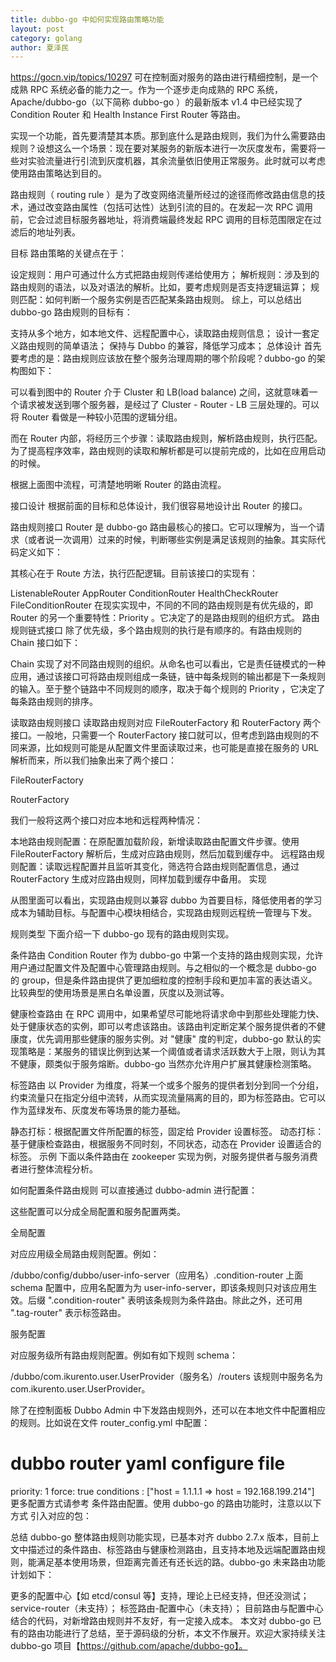 ```yaml
---
title: dubbo-go 中如何实现路由策略功能
layout: post
category: golang
author: 夏泽民
---
```

https://gocn.vip/topics/10297
可在控制面对服务的路由进行精细控制，是一个成熟 RPC 系统必备的能力之一。作为一个逐步走向成熟的 RPC 系统，Apache/dubbo-go（以下简称 dubbo-go ）的最新版本 v1.4 中已经实现了 Condition Router 和 Health Instance First Router 等路由。

实现一个功能，首先要清楚其本质。那到底什么是路由规则，我们为什么需要路由规则？设想这么一个场景：现在要对某服务的新版本进行一次灰度发布，需要将一些对实验流量进行引流到灰度机器，其余流量依旧使用正常服务。此时就可以考虑使用路由策略达到目的。

路由规则（ routing rule ）是为了改变网络流量所经过的途径而修改路由信息的技术，通过改变路由属性（包括可达性）达到引流的目的。在发起一次 RPC 调用前，它会过滤目标服务器地址，将消费端最终发起 RPC 调用的目标范围限定在过滤后的地址列表。
<!-- more -->
目标
路由策略的关键点在于：

设定规则：用户可通过什么方式把路由规则传递给使用方；
解析规则：涉及到的路由规则的语法，以及对语法的解析。比如，要考虑规则是否支持逻辑运算；
规则匹配：如何判断一个服务实例是否匹配某条路由规则。
综上，可以总结出 dubbo-go 路由规则的目标有：

支持从多个地方，如本地文件、远程配置中心，读取路由规则信息；
设计一套定义路由规则的简单语法；
保持与 Dubbo 的兼容，降低学习成本；
总体设计
首先要考虑的是：路由规则应该放在整个服务治理周期的哪个阶段呢？dubbo-go 的架构图如下：



可以看到图中的 Router 介于 Cluster 和 LB(load balance) 之间，这就意味着一个请求被发送到哪个服务器，是经过了 Cluster - Router - LB 三层处理的。可以将 Router 看做是一种较小范围的逻辑分组。

而在 Router 内部，将经历三个步骤：读取路由规则，解析路由规则，执行匹配。为了提高程序效率，路由规则的读取和解析都是可以提前完成的，比如在应用启动的时候。



根据上面图中流程，可清楚地明晰 Router 的路由流程。

接口设计
根据前面的目标和总体设计，我们很容易地设计出 Router 的接口。

路由规则接口
Router 是 dubbo-go 路由最核心的接口。它可以理解为，当一个请求（或者说一次调用）过来的时候，判断哪些实例是满足该规则的抽象。其实际代码定义如下：



其核心在于 Route 方法，执行匹配逻辑。目前该接口的实现有：

ListenableRouter
AppRouter
ConditionRouter
HealthCheckRouter
FileConditionRouter 在现实实现中，不同的不同的路由规则是有优先级的，即 Router 的另一个重要特性：Priority 。它决定了的是路由规则的组织方式。
路由规则链式接口
除了优先级，多个路由规则的执行是有顺序的。有路由规则的 Chain 接口如下：



Chain 实现了对不同路由规则的组织。从命名也可以看出，它是责任链模式的一种应用，通过该接口可将路由规则组成一条链，链中每条规则的输出都是下一条规则的输入。至于整个链路中不同规则的顺序，取决于每个规则的 Priority ，它决定了每条路由规则的排序。

读取路由规则接口
读取路由规则对应 FileRouterFactory 和 RouterFactory 两个接口。一般地，只需要一个 RouterFactory 接口就可以，但考虑到路由规则的不同来源，比如规则可能是从配置文件里面读取过来，也可能是直接在服务的 URL 解析而来，所以我们抽象出来了两个接口：

FileRouterFactory


RouterFactory


我们一般将这两个接口对应本地和远程两种情况：

本地路由规则配置：在原配置加载阶段，新增读取路由配置文件步骤。使用 FileRouterFactory 解析后，生成对应路由规则，然后加载到缓存中。
远程路由规则配置：读取远程配置并且监听其变化，筛选符合路由规则配置信息，通过 RouterFactory 生成对应路由规则，同样加载到缓存中备用。
实现


从图里面可以看出，实现路由规则以兼容 dubbo 为首要目标，降低使用者的学习成本为辅助目标。与配置中心模块相结合，实现路由规则远程统一管理与下发。

规则类型
下面介绍一下 dubbo-go 现有的路由规则实现。

条件路由
Condition Router 作为 dubbo-go 中第一个支持的路由规则实现，允许用户通过配置文件及配置中心管理路由规则。与之相似的一个概念是 dubbo-go 的 group，但是条件路由提供了更加细粒度的控制手段和更加丰富的表达语义。比较典型的使用场景是黑白名单设置，灰度以及测试等。

健康检查路由
在 RPC 调用中，如果希望尽可能地将请求命中到那些处理能力快、处于健康状态的实例，即可以考虑该路由。该路由判定断定某个服务提供者的不健康度，优先调用那些健康的服务实例。对 "健康" 度的判定，dubbo-go 默认的实现策略是：某服务的错误比例到达某一个阈值或者请求活跃数大于上限，则认为其不健康，颇类似于服务熔断。dubbo-go 当然亦允许用户扩展其健康检测策略。

标签路由
以 Provider 为维度，将某一个或多个服务的提供者划分到同一个分组，约束流量只在指定分组中流转，从而实现流量隔离的目的，即为标签路由。它可以作为蓝绿发布、灰度发布等场景的能力基础。

静态打标：根据配置文件所配置的标签，固定给 Provider 设置标签。
动态打标：基于健康检查路由，根据服务不同时刻，不同状态，动态在 Provider 设置适合的标签。
示例
下面以条件路由在 zookeeper 实现为例，对服务提供者与服务消费者进行整体流程分析。

如何配置条件路由规则
可以直接通过 dubbo-admin 进行配置：



这些配置可以分成全局配置和服务配置两类。

全局配置

对应应用级全局路由规则配置。例如：

/dubbo/config/dubbo/user-info-server（应用名）.condition-router
上面 schema 配置中，应用名配置为为 user-info-server，即该条规则只对该应用生效。后缀 ".condition-router" 表明该条规则为条件路由。除此之外，还可用 ".tag-router" 表示标签路由。

服务配置

对应服务级所有路由规则配置。例如有如下规则 schema：

/dubbo/com.ikurento.user.UserProvider（服务名）/routers
该规则中服务名为 com.ikurento.user.UserProvider。

除了在控制面板 Dubbo Admin 中下发路由规则外，还可以在本地文件中配置相应的规则。比如说在文件 router_config.yml 中配置：

# dubbo router yaml configure file
priority: 1
force: true
conditions : ["host = 1.1.1.1 => host = 192.168.199.214"]
更多配置方式请参考 条件路由配置。使用 dubbo-go 的路由功能时，注意以以下方式 引入对应的包：



总结
dubbo-go 整体路由规则功能实现，已基本对齐 dubbo 2.7.x 版本，目前上文中描述过的条件路由、标签路由与健康检测路由，且支持本地及远端配置路由规则，能满足基本使用场景，但距离完善还有还长远的路。dubbo-go 未来路由功能计划如下：

更多的配置中心【如 etcd/consul 等】支持，理论上已经支持，但还没测试；
service-router（未支持）；
标签路由-配置中心（未支持）；
目前路由与配置中心结合的代码，对新增路由规则并不友好，有一定接入成本。
本文对 dubbo-go 已有的路由功能进行了总结，至于源码级的分析，本文不作展开。欢迎大家持续关注 dubbo-go 项目【https://github.com/apache/dubbo-go】。
